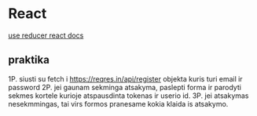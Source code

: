 # React


[use reducer react docs](https://reactjs.org/docs/hooks-reference.html#usereducer)


## praktika

1P. siusti su fetch i https://reqres.in/api/register
objekta kuris turi email ir password
2P. jei gaunam sekminga atsakyma, paslepti forma ir parodyti sekmes kortele kurioje atspausdinta tokenas ir userio id.
3P. jei atsakymas nesekmmingas, tai virs formos pranesame kokia klaida is atsakymo.